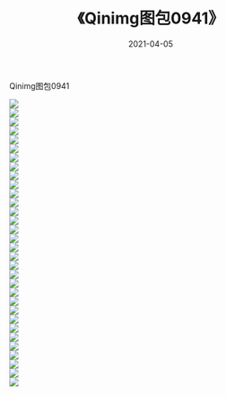 ﻿---
layout: post
title:  《Qinimg图包0941》
date:   2021-04-05
img: http://imgx.orgx.ga/Qinimg图包/Qinimg图包0941/000.jpg
categories: [美女, 清纯, 唯美]
---

Qinimg图包0941

 ![](http://imgx.orgx.ga/Qinimg图包/Qinimg图包0941/001.jpg) <br>![](http://imgx.orgx.ga/Qinimg图包/Qinimg图包0941/002.jpg) <br>![](http://imgx.orgx.ga/Qinimg图包/Qinimg图包0941/003.jpg) <br>![](http://imgx.orgx.ga/Qinimg图包/Qinimg图包0941/004.jpg) <br>![](http://imgx.orgx.ga/Qinimg图包/Qinimg图包0941/005.jpg) <br>![](http://imgx.orgx.ga/Qinimg图包/Qinimg图包0941/006.jpg) <br>![](http://imgx.orgx.ga/Qinimg图包/Qinimg图包0941/007.jpg) <br>![](http://imgx.orgx.ga/Qinimg图包/Qinimg图包0941/008.jpg) <br>![](http://imgx.orgx.ga/Qinimg图包/Qinimg图包0941/009.jpg) <br>![](http://imgx.orgx.ga/Qinimg图包/Qinimg图包0941/010.jpg) <br>![](http://imgx.orgx.ga/Qinimg图包/Qinimg图包0941/011.jpg) <br>![](http://imgx.orgx.ga/Qinimg图包/Qinimg图包0941/012.jpg) <br>![](http://imgx.orgx.ga/Qinimg图包/Qinimg图包0941/013.jpg) <br>![](http://imgx.orgx.ga/Qinimg图包/Qinimg图包0941/014.jpg) <br>![](http://imgx.orgx.ga/Qinimg图包/Qinimg图包0941/015.jpg) <br>![](http://imgx.orgx.ga/Qinimg图包/Qinimg图包0941/016.jpg) <br>![](http://imgx.orgx.ga/Qinimg图包/Qinimg图包0941/017.jpg) <br>![](http://imgx.orgx.ga/Qinimg图包/Qinimg图包0941/018.jpg) <br>![](http://imgx.orgx.ga/Qinimg图包/Qinimg图包0941/019.jpg) <br>![](http://imgx.orgx.ga/Qinimg图包/Qinimg图包0941/020.jpg) <br>![](http://imgx.orgx.ga/Qinimg图包/Qinimg图包0941/021.jpg) <br>![](http://imgx.orgx.ga/Qinimg图包/Qinimg图包0941/022.jpg) <br>![](http://imgx.orgx.ga/Qinimg图包/Qinimg图包0941/023.jpg) <br>![](http://imgx.orgx.ga/Qinimg图包/Qinimg图包0941/024.jpg) <br>![](http://imgx.orgx.ga/Qinimg图包/Qinimg图包0941/025.jpg) <br>![](http://imgx.orgx.ga/Qinimg图包/Qinimg图包0941/026.jpg) <br>![](http://imgx.orgx.ga/Qinimg图包/Qinimg图包0941/027.jpg) <br>![](http://imgx.orgx.ga/Qinimg图包/Qinimg图包0941/028.jpg) <br>![](http://imgx.orgx.ga/Qinimg图包/Qinimg图包0941/029.jpg) <br>![](http://imgx.orgx.ga/Qinimg图包/Qinimg图包0941/030.jpg) <br>![](http://imgx.orgx.ga/Qinimg图包/Qinimg图包0941/031.jpg) <br>![](http://imgx.orgx.ga/Qinimg图包/Qinimg图包0941/032.jpg) <br>